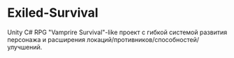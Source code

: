 # Exiled-Survival
Unity C# RPG "Vamprire Survival"-like проект с гибкой системой развития персонажа и расширения локаций/противников/способностей/улучшений.
